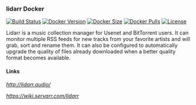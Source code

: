 [circleci_logo]: https://circleci.com/gh/stlouisn/lidarr_docker.svg?style=svg
[circleci_url]: https://app.circleci.com/pipelines/github/stlouisn/lidarr_docker

[docker_version_logo]: http://img.shields.io/docker/v/stlouisn/lidarr/latest?arch=arm64
[docker_version_url]: https://hub.docker.com/r/stlouisn/lidarr

[docker_size_logo]: http://img.shields.io/docker/image-size/stlouisn/lidarr/latest
[docker_size_url]: https://hub.docker.com/r/stlouisn/lidarr

[docker_pulls_logo]: https://img.shields.io/docker/pulls/stlouisn/lidarr
[docker_pulls_url]: https://hub.docker.com/r/stlouisn/lidarr

[license_logo]: https://img.shields.io/github/license/stlouisn/lidarr_docker
[license_url]: https://github.com/stlouisn/lidarr_docker/blob/main/LICENSE

### lidarr Docker

[![Build Status][circleci_logo]][circleci_url]
[![Docker Version][docker_version_logo]][docker_version_url]
[![Docker Size][docker_size_logo]][docker_size_url]
[![Docker Pulls][docker_pulls_logo]][docker_pulls_url]
[![License][license_logo]][license_url]

Lidarr is a music collection manager for Usenet and BitTorrent users. It can monitor multiple RSS feeds for new tracks from your favorite artists and will grab, sort and rename them. It can also be configured to automatically upgrade the quality of files already downloaded when a better quality format becomes available.

#### Links

*http://lidarr.audio/*

*https://wiki.servarr.com/lidarr*
